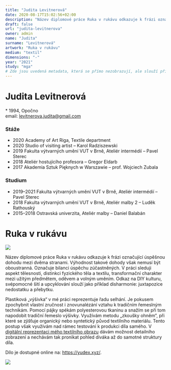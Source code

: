 ```yaml
---
title: "Judita Levitnerová"
date: 2020-08-17T15:02:56+02:00
description: "Název diplomové práce Ruka v rukávu odkazuje k frázi označující úspěšnou dohodu mezi dvěma stranami. Výhodnost takové dohody však nemusí být oboustranná."
draft: false
url: "judita-levitnerova"
owner: admin
name: "Judita"
surname: "Levitnerová"
artwork: "Ruka v rukávu"
medium: "textil"
dimensions: "-"
year: "2021"
study: "mga"
# Zde jsou uvedená metadata, která se přímo nezobrazují, ale slouží při generování webu - tagů pro Facebook a Twitter, atd.
---
```

# Judita Levitnerová
\* 1994, Opočno  
email: levitnerova.judita@gmail.com

### Stáže
* 2020 Academy of Art Riga, Textile department
* 2020 Studio of visiting artist – Karol Radziszewski
* 2019 Fakulta výtvarných umění VUT v Brně, Ateliér intermédií – Pavel Sterec
* 2018 Ateliér hostujícího profesora – Gregor Eldarb
* 2017 Akademia Sztuk Pięknych w Warszawie – prof. Wojciech Zubala

### Studium
* 2019–2021 Fakulta výtvarných umění VUT v Brně, Ateliér intermédií – Pavel Sterec
* 2018 Fakulta výtvarných umění VUT v Brně, Ateliér malby 2 – Luděk Rathouský
* 2015–2018 Ostravská univerzita, Ateliér malby – Daniel Balabán


<!-- SECTION BREAK -->
# Ruka v rukávu

![](/2021/levitnerova/1.jpg)

Název diplomové práce Ruka v rukávu odkazuje k frázi označující úspěšnou dohodu mezi dvěma stranami.
Výhodnost takové dohody však nemusí být oboustranná.
Označuje bilanci úspěchu zúčastněných.
V práci sleduji aspekt tělesnosti, distinkci fyzického těla a textilu, transformační charakter mezi užitým předmětem, oděvem a volným uměním.
Odkaz na DIY kulturu, svépomocné šití a upcyklování slouží jako příklad disharmonie: juxtapozice nedostatku a přebytku.

Plastiková „výšivka“ v mé práci reprezentuje řadu selhání.
Je pokusem zpochybnit vlastní zručnost i znovunalézání vztahu k tradičním řemeslným technikám.
Pomocí pájky spékám polyesterovou tkaninu a snažím se při tom napodobit tradiční řemeslo výšivky.
Využívám metodu „zkoušky ohněm“, při které se zjišťuje organický nebo syntetický původ textilního materiálu.
Tento postup však využívám nad rámec testování k produkci díla samého.
V [digitální reprezentaci mého textilního obrazu](https://yudex.xyz/) dávám možnost detailního zobrazení a nechávám tak pronikat pohled diváka až do samotné struktury díla.

Dílo je dostupné online na: https://yudex.xyz/.

![](/2021/levitnerova/2.jpg)
